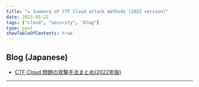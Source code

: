 ```yaml
---
title: "⭐︎ Summary of CTF Cloud attack methods (2022 version)"
date: 2023-05-22
tags: ["cloud", "security", "blog"]
type: post
showTableOfContents: true
---
```


## Blog (Japanese)
- [CTF Cloud 問題の攻撃手法まとめ(2022年版)](https://scgajge12.hatenablog.com/entry/ctf_cloud_2022)

---
